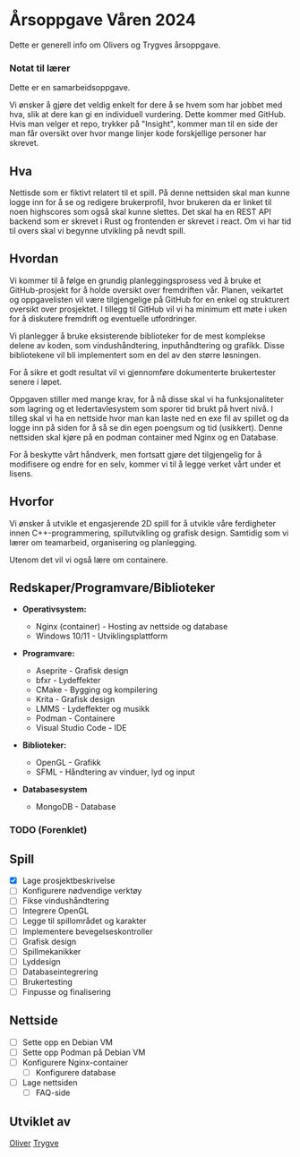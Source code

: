 # Årsoppgave Våren 2024

Dette er generell info om Olivers og Trygves årsoppgave.

### Notat til lærer

Dette er en samarbeidsoppgave.

Vi ønsker å gjøre det veldig enkelt for dere å se hvem som har jobbet med hva, slik at dere kan gi en individuell vurdering. Dette kommer med GitHub. Hvis man velger et repo, trykker på "Insight", kommer man til en side der man får oversikt over hvor mange linjer kode forskjellige personer har skrevet.

## Hva

Nettisde som er fiktivt relatert til et spill. På denne nettsiden skal man kunne logge inn for å se og redigere brukerprofil, hvor brukeren da er linket til noen highscores som også skal kunne slettes. Det skal ha en REST API backend som er skrevet i Rust og frontenden er skrevet i react. Om vi har tid til overs skal vi begynne utvikling på nevdt spill.

## Hvordan

Vi kommer til å følge en grundig planleggingsprosess ved å bruke et GitHub-prosjekt for å holde oversikt over fremdriften vår. Planen, veikartet og oppgavelisten vil være tilgjengelige på GitHub for en enkel og strukturert oversikt over prosjektet. I tillegg til GitHub vil vi ha minimum ett møte i uken for å diskutere fremdrift og eventuelle utfordringer.

Vi planlegger å bruke eksisterende biblioteker for de mest komplekse delene av koden, som vindushåndtering, inputhåndtering og grafikk. Disse bibliotekene vil bli implementert som en del av den større løsningen.

For å sikre et godt resultat vil vi gjennomføre dokumenterte brukertester senere i løpet.

Oppgaven stiller med mange krav, for å nå disse skal vi ha funksjonaliteter som lagring og et ledertavlesystem som sporer tid brukt på hvert nivå. I tilleg skal vi ha en nettside hvor man kan laste ned en exe fil av spillet og da logge inn på siden for å så se din egen poengsum og tid (usikkert). Denne nettsiden skal kjøre på en podman container med Nginx og en Database.

For å beskytte vårt håndverk, men fortsatt gjøre det tilgjengelig for å modifisere og endre for en selv, kommer vi til å legge verket vårt under et lisens.

## Hvorfor

Vi ønsker å utvikle et engasjerende 2D spill for å utvikle våre ferdigheter innen C++-programmering, spillutvikling og grafisk design. Samtidig som vi lærer om teamarbeid, organisering og planlegging.

Utenom det vil vi også lære om containere.

## Redskaper/Programvare/Biblioteker

<!-- a b c d e f g h i j k l m n o p q r s t u v w x y z -->

- **Operativsystem:**

  - Nginx (container) - Hosting av nettside og database
  - Windows 10/11 - Utviklingsplattform
- **Programvare:**

  - Aseprite - Grafisk design
  - bfxr - Lydeffekter
  - CMake - Bygging og kompilering
  - Krita - Grafisk design
  - LMMS - Lydeffekter og musikk
  - Podman - Containere
  - Visual Studio Code - IDE
- **Biblioteker:**

  - OpenGL - Grafikk
  - SFML - Håndtering av vinduer, lyd og input
- **Databasesystem**

  - MongoDB - Database

<!--Dette trenger vi ikke gjøre veldig detaljert, men kan utvides-->

### TODO (Forenklet)

## Spill

- [X] Lage prosjektbeskrivelse
- [ ] Konfigurere nødvendige verktøy
- [ ] Fikse vindushåndtering
- [ ] Integrere OpenGL
- [ ] Legge til spillområdet og karakter
- [ ] Implementere bevegelseskontroller
- [ ] Grafisk design
- [ ] Spillmekanikker
- [ ] Lyddesign
- [ ] Databaseintegrering
- [ ] Brukertesting
- [ ] Finpusse og finalisering

## Nettside

- [ ] Sette opp en Debian VM
- [ ] Sette opp Podman på Debian VM
- [ ] Konfigurere Nginx-container
  - [ ] Konfigurere database
- [ ] Lage nettsiden
  - [ ] FAQ-side

## Utviklet av

[Oliver](https://github.com/olilinvar)
[Trygve](https://github.com/TheCyberiousPizzerious)
